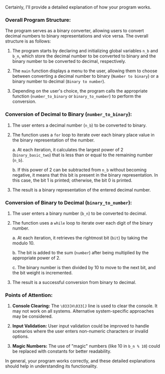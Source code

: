 Certainly, I'll provide a detailed explanation of how your program works.

### Overall Program Structure:

The program serves as a binary converter, allowing users to convert decimal numbers to binary representations and vice versa. The overall structure is as follows:

1. The program starts by declaring and initializing global variables `n_b` and `b_n`, which store the decimal number to be converted to binary and the binary number to be converted to decimal, respectively.

2. The `main` function displays a menu to the user, allowing them to choose between converting a decimal number to binary (`Number to binary`) or a binary number to decimal (`Binary to number`).

3. Depending on the user's choice, the program calls the appropriate function (`number_to_binary` or `binary_to_number`) to perform the conversion.

### Conversion of Decimal to Binary (`number_to_binary`):

1. The user enters a decimal number (`n_b`) to be converted to binary.

2. The function uses a `for` loop to iterate over each binary place value in the binary representation of the number.

    a. At each iteration, it calculates the largest power of 2 (`binary_basic_two`) that is less than or equal to the remaining number (`n_b`).
    
    b. If this power of 2 can be subtracted from `n_b` without becoming negative, it means that this bit is present in the binary representation. In this case, the bit 1 is printed; otherwise, the bit 0 is printed.

3. The result is a binary representation of the entered decimal number.

### Conversion of Binary to Decimal (`binary_to_number`):

1. The user enters a binary number (`b_n`) to be converted to decimal.

2. The function uses a `while` loop to iterate over each digit of the binary number.

    a. At each iteration, it retrieves the rightmost bit (`bit`) by taking the modulo 10.
    
    b. The bit is added to the sum (`number`) after being multiplied by the appropriate power of 2.

    c. The binary number is then divided by 10 to move to the next bit, and the bit weight is incremented.

3. The result is a successful conversion from binary to decimal.

### Points of Attention:

1. **Console Clearing:** The `\033[H\033[J` line is used to clear the console. It may not work on all systems. Alternative system-specific approaches may be considered.

2. **Input Validation:** User input validation could be improved to handle scenarios where the user enters non-numeric characters or invalid options.

3. **Magic Numbers:** The use of "magic" numbers (like 10 in `b_n % 10`) could be replaced with constants for better readability.

In general, your program works correctly, and these detailed explanations should help in understanding its functionality.
